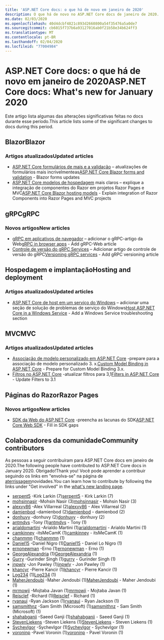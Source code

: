 ```yaml
---
title: 'ASP.NET Core docs: o que há de novo em janeiro de 2020'
description: O que há de novo no ASP.NET Core docs de janeiro de 2020.
ms.date: 02/03/2020
ms.openlocfilehash: 40d4dcbf4821c893d2660800a54f35476a5a0de7
ms.sourcegitcommit: cb6015f737b6a93127016ab0f21b58e34b624ff3
ms.translationtype: MT
ms.contentlocale: pt-BR
ms.lasthandoff: 02/04/2020
ms.locfileid: "77004984"
---
```

# <a name="aspnet-core-docs-whats-new-for-january-2020"></a><span data-ttu-id="e2676-103">ASP.NET Core docs: o que há de novo em janeiro de 2020</span><span class="sxs-lookup"><span data-stu-id="e2676-103">ASP.NET Core docs: What's new for January 2020</span></span>

<span data-ttu-id="e2676-104">Este artigo lista algumas das alterações significativas feitas no docs durante esse período.</span><span class="sxs-lookup"><span data-stu-id="e2676-104">This article lists some of the significant changes to docs during this period.</span></span>

## <a name="blazor"></a><span data-ttu-id="e2676-105">Blazor</span><span class="sxs-lookup"><span data-stu-id="e2676-105">Blazor</span></span>

### <a name="updated-articles"></a><span data-ttu-id="e2676-106">Artigos atualizados</span><span class="sxs-lookup"><span data-stu-id="e2676-106">Updated articles</span></span>

- <span data-ttu-id="e2676-107">[ASP.NET Core formulários de mais e a validação](../blazor/forms-validation.md) – atualizações de formulários mais incrivelmenteas</span><span class="sxs-lookup"><span data-stu-id="e2676-107">[ASP.NET Core Blazor forms and validation](../blazor/forms-validation.md) - Blazor forms updates</span></span>
- <span data-ttu-id="e2676-108">[ASP.NET Core modelos de hospedagem](../blazor/hosting-models.md) mais claros – explique a integração de componentes do Razor em projetos Razor Pages e MVC</span><span class="sxs-lookup"><span data-stu-id="e2676-108">[ASP.NET Core Blazor hosting models](../blazor/hosting-models.md) - Explain integration of Razor Components into Razor Pages and MVC projects</span></span>

## <a name="grpc"></a><span data-ttu-id="e2676-109">gRPC</span><span class="sxs-lookup"><span data-stu-id="e2676-109">gRPC</span></span>

### <a name="new-articles"></a><span data-ttu-id="e2676-110">Novos artigos</span><span class="sxs-lookup"><span data-stu-id="e2676-110">New articles</span></span>

- <span data-ttu-id="e2676-111">[gRPC em aplicativos de navegador](../grpc/browser.md) – adicionar o gRPC-artigo da Web</span><span class="sxs-lookup"><span data-stu-id="e2676-111">[gRPC in browser apps](../grpc/browser.md) - Add gRPC-Web article</span></span>
- <span data-ttu-id="e2676-112">[Controle de versão do gRPC Services](../grpc/versioning.md) – Adicionar artigo de controle de versão do gRPC</span><span class="sxs-lookup"><span data-stu-id="e2676-112">[Versioning gRPC services](../grpc/versioning.md) - Add gRPC versioning article</span></span>

## <a name="hosting-and-deployment"></a><span data-ttu-id="e2676-113">Hospedagem e implantação</span><span class="sxs-lookup"><span data-stu-id="e2676-113">Hosting and deployment</span></span>

### <a name="updated-articles"></a><span data-ttu-id="e2676-114">Artigos atualizados</span><span class="sxs-lookup"><span data-stu-id="e2676-114">Updated articles</span></span>

- <span data-ttu-id="e2676-115">[ASP.NET Core de host em um serviço do Windows](../host-and-deploy/windows-service.md) – adicionar uma seção de solução de problemas de serviço do Windows</span><span class="sxs-lookup"><span data-stu-id="e2676-115">[Host ASP.NET Core in a Windows Service](../host-and-deploy/windows-service.md) - Add a Windows Service troubleshooting section</span></span>

## <a name="mvc"></a><span data-ttu-id="e2676-116">MVC</span><span class="sxs-lookup"><span data-stu-id="e2676-116">MVC</span></span>

### <a name="updated-articles"></a><span data-ttu-id="e2676-117">Artigos atualizados</span><span class="sxs-lookup"><span data-stu-id="e2676-117">Updated articles</span></span>

- <span data-ttu-id="e2676-118">[Associação de modelo personalizado em ASP.NET Core](../mvc/advanced/custom-model-binding.md) -prepare para a associação de modelo personalizado 3. x.</span><span class="sxs-lookup"><span data-stu-id="e2676-118">[Custom Model Binding in ASP.NET Core](../mvc/advanced/custom-model-binding.md) - Prepare for Custom Model Binding 3.x.</span></span>
- <span data-ttu-id="e2676-119">[Filtros no ASP.NET Core](../mvc/controllers/filters.md) -atualizar filtros para 3,1</span><span class="sxs-lookup"><span data-stu-id="e2676-119">[Filters in ASP.NET Core](../mvc/controllers/filters.md) - Update Filters to 3.1</span></span>

## <a name="razor-pages"></a><span data-ttu-id="e2676-120">Páginas do Razor</span><span class="sxs-lookup"><span data-stu-id="e2676-120">Razor Pages</span></span>

### <a name="new-articles"></a><span data-ttu-id="e2676-121">Novos artigos</span><span class="sxs-lookup"><span data-stu-id="e2676-121">New articles</span></span>

- <span data-ttu-id="e2676-122">[SDK da Web do ASP.NET Core](../razor-pages/web-sdk.md) -preencha as lacunas do SDK</span><span class="sxs-lookup"><span data-stu-id="e2676-122">[ASP.NET Core Web SDK](../razor-pages/web-sdk.md) - Fill in SDK gaps</span></span>

## <a name="community-contributors"></a><span data-ttu-id="e2676-123">Colaboradores da comunidade</span><span class="sxs-lookup"><span data-stu-id="e2676-123">Community contributors</span></span>

<span data-ttu-id="e2676-124">As pessoas a seguir contribuíram para ASP.NET Core docs em janeiro de 2020.</span><span class="sxs-lookup"><span data-stu-id="e2676-124">The following people have contributed to ASP.NET Core docs in January 2020.</span></span> <span data-ttu-id="e2676-125">Obrigado!</span><span class="sxs-lookup"><span data-stu-id="e2676-125">Thank you!</span></span> <span data-ttu-id="e2676-126">Você pode aprender a contribuir seguindo os links em "envolva-se" na página de [aterrissagem](index.yml)novidades.</span><span class="sxs-lookup"><span data-stu-id="e2676-126">You can learn how to contribute by following the links under "Get involved" in the [what's new landing page](index.yml).</span></span>

- <span data-ttu-id="e2676-127">[serpent5](https://github.com/serpent5) -Kirk Larkin (7)</span><span class="sxs-lookup"><span data-stu-id="e2676-127">[serpent5](https://github.com/serpent5) - Kirk Larkin (7)</span></span>
- <span data-ttu-id="e2676-128">[mohsinnasir](https://github.com/mohsinnasir) -Mohsin Nasir (3)</span><span class="sxs-lookup"><span data-stu-id="e2676-128">[mohsinnasir](https://github.com/mohsinnasir) - Mohsin Nasir (3)</span></span>
- <span data-ttu-id="e2676-129">[alexvy86](https://github.com/alexvy86) -Alex Villarreal (2)</span><span class="sxs-lookup"><span data-stu-id="e2676-129">[alexvy86](https://github.com/alexvy86) - Alex Villarreal (2)</span></span>
- <span data-ttu-id="e2676-130">[damienbod](https://github.com/damienbod) -damienbod (2)</span><span class="sxs-lookup"><span data-stu-id="e2676-130">[damienbod](https://github.com/damienbod) - damienbod (2)</span></span>
- <span data-ttu-id="e2676-131">[donhuvy](https://github.com/donhuvy) -donhuvy (2)</span><span class="sxs-lookup"><span data-stu-id="e2676-131">[donhuvy](https://github.com/donhuvy) - donhuvy (2)</span></span>
- <span data-ttu-id="e2676-132">[antmdvs](https://github.com/antmdvs) -Tony (1)</span><span class="sxs-lookup"><span data-stu-id="e2676-132">[antmdvs](https://github.com/antmdvs) - Tony (1)</span></span>
- <span data-ttu-id="e2676-133">[arialdomartini](https://github.com/arialdomartini) -Arialdo Martini (1)</span><span class="sxs-lookup"><span data-stu-id="e2676-133">[arialdomartini](https://github.com/arialdomartini) - Arialdo Martini (1)</span></span>
- <span data-ttu-id="e2676-134">[camkinney](https://github.com/camkinney) -itsMeCamK (1)</span><span class="sxs-lookup"><span data-stu-id="e2676-134">[camkinney](https://github.com/camkinney) - itsMeCamK (1)</span></span>
- <span data-ttu-id="e2676-135">[chanmmn](https://github.com/chanmmn) (1)</span><span class="sxs-lookup"><span data-stu-id="e2676-135">[chanmmn](https://github.com/chanmmn) (1)</span></span>
- <span data-ttu-id="e2676-136">[Daniel15](https://github.com/Daniel15) -Daniel Nigro (1)</span><span class="sxs-lookup"><span data-stu-id="e2676-136">[Daniel15](https://github.com/Daniel15) - Daniel Lo Nigro (1)</span></span>
- <span data-ttu-id="e2676-137">[ernonewman](https://github.com/ernonewman) -Erno (1)</span><span class="sxs-lookup"><span data-stu-id="e2676-137">[ernonewman](https://github.com/ernonewman) - Erno (1)</span></span>
- <span data-ttu-id="e2676-138">[GeorgeAlexandria](https://github.com/GeorgeAlexandria) (1)</span><span class="sxs-lookup"><span data-stu-id="e2676-138">[GeorgeAlexandria](https://github.com/GeorgeAlexandria) (1)</span></span>
- <span data-ttu-id="e2676-139">[Gurry](https://github.com/gurry) -Gurinder Singh (1)</span><span class="sxs-lookup"><span data-stu-id="e2676-139">[gurry](https://github.com/gurry) - Gurinder Singh (1)</span></span>
- <span data-ttu-id="e2676-140">[jnpwly](https://github.com/jnpwly) -Jon Pawley (1)</span><span class="sxs-lookup"><span data-stu-id="e2676-140">[jnpwly](https://github.com/jnpwly) - Jon Pawley (1)</span></span>
- <span data-ttu-id="e2676-141">[khancyr](https://github.com/khancyr) -Pierre Kancir (1)</span><span class="sxs-lookup"><span data-stu-id="e2676-141">[khancyr](https://github.com/khancyr) - Pierre Kancir (1)</span></span>
- <span data-ttu-id="e2676-142">[Log234](https://github.com/Log234) (1)</span><span class="sxs-lookup"><span data-stu-id="e2676-142">[Log234](https://github.com/Log234) (1)</span></span>
- <span data-ttu-id="e2676-143">[MaherJendoubi](https://github.com/MaherJendoubi) -Maher Jendoubi (1)</span><span class="sxs-lookup"><span data-stu-id="e2676-143">[MaherJendoubi](https://github.com/MaherJendoubi) - Maher Jendoubi (1)</span></span>
- <span data-ttu-id="e2676-144">[mrmowji](https://github.com/mrmowji) -Mojtaba Javan (1)</span><span class="sxs-lookup"><span data-stu-id="e2676-144">[mrmowji](https://github.com/mrmowji) - Mojtaba Javan (1)</span></span>
- <span data-ttu-id="e2676-145">[Reisclef](https://github.com/Reisclef) -Richard (1)</span><span class="sxs-lookup"><span data-stu-id="e2676-145">[Reisclef](https://github.com/Reisclef) - Richard (1)</span></span>
- <span data-ttu-id="e2676-146">[ryanauj](https://github.com/ryanauj) -Ryan Jackson (1)</span><span class="sxs-lookup"><span data-stu-id="e2676-146">[ryanauj](https://github.com/ryanauj) - Ryan Jackson (1)</span></span>
- <span data-ttu-id="e2676-147">[samsmithnz](https://github.com/samsmithnz) -Sam Smith (Microsoft) (1)</span><span class="sxs-lookup"><span data-stu-id="e2676-147">[samsmithnz](https://github.com/samsmithnz) - Sam Smith (Microsoft) (1)</span></span>
- <span data-ttu-id="e2676-148">[shahabganji](https://github.com/shahabganji) -Saeed Ganji (1)</span><span class="sxs-lookup"><span data-stu-id="e2676-148">[shahabganji](https://github.com/shahabganji) - Saeed Ganji (1)</span></span>
- <span data-ttu-id="e2676-149">[StevenLiekens](https://github.com/StevenLiekens) -Steven Liekens (1)</span><span class="sxs-lookup"><span data-stu-id="e2676-149">[StevenLiekens](https://github.com/StevenLiekens) - Steven Liekens (1)</span></span>
- <span data-ttu-id="e2676-150">[SychevIgor](https://github.com/SychevIgor) -SychevIgor (1)</span><span class="sxs-lookup"><span data-stu-id="e2676-150">[SychevIgor](https://github.com/SychevIgor) - SychevIgor (1)</span></span>
- <span data-ttu-id="e2676-151">[voroninp](https://github.com/voroninp) -Pavel Voronin (1)</span><span class="sxs-lookup"><span data-stu-id="e2676-151">[voroninp](https://github.com/voroninp) - Pavel Voronin (1)</span></span>
